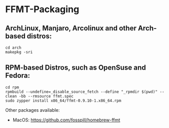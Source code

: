 # FFMT-Packaging

## ArchLinux, Manjaro, Arcolinux and other Arch-based distros:
```
cd arch
makepkg -sri
```
## RPM-based Distros, such as OpenSuse and Fedora:
```
cd rpm
rpmbuild --undefine=_disable_source_fetch --define "_rpmdir $(pwd)" --clean -bb --rmsource ffmt.spec
sudo zypper install x86_64/ffmt-0.9.10-1.x86_64.rpm
```


Other packages available:
- MacOS: https://github.com/fosspill/homebrew-ffmt

